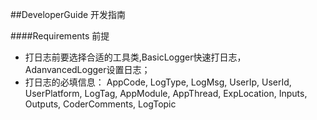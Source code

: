 ##DeveloperGuide 开发指南

####Requirements 前提

- 打日志前要选择合适的工具类,BasicLogger快速打日志，AdanvancedLogger设置日志；
- 打日志的必填信息：
      AppCode,  LogType, LogMsg, 
      UserIp, UserId, UserPlatform, LogTag,
      AppModule, AppThread, ExpLocation, Inputs, Outputs, CoderComments, LogTopic



    